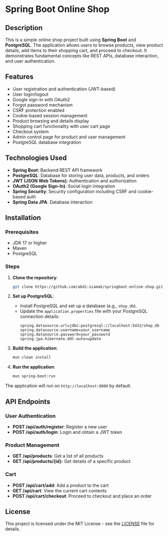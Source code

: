 
# Spring Boot Online Shop

## Description

This is a simple online shop project built using **Spring Boot** and **PostgreSQL**. The application allows users to browse products, view product details, add items to their shopping cart, and proceed to checkout. It demonstrates fundamental concepts like REST APIs, database interaction, and user authentication.

## Features

- User registration and authentication (JWT-based)
- User login/logout
- Google sign-in with OAuth2
- Forgot password mechanism
- CSRF protection enabled
- Cookie-based session management
- Product browsing and details display
- Shopping cart functionality with user cart page
- Checkout system
- Admin control page for product and user management
- PostgreSQL database integration

## Technologies Used

- **Spring Boot**: Backend REST API framework
- **PostgreSQL**: Database for storing user data, products, and orders
- **JWT (JSON Web Tokens)**: Authentication and authorization
- **OAuth2 (Google Sign-In)**: Social login integration
- **Spring Security**: Security configuration including CSRF and cookie-based auth
- **Spring Data JPA**: Database interaction

## Installation

### Prerequisites

- JDK 17 or higher
- Maven
- PostgreSQL

### Steps

1. **Clone the repository**:
    ```bash
    git clone https://github.com/abdi-siamak/springboot-online-shop.git
    ```

2. **Set up PostgreSQL**:
    - Install PostgreSQL and set up a database (e.g., `shop_db`).
    - Update the `application.properties` file with your PostgreSQL connection details:
      ```properties
      spring.datasource.url=jdbc:postgresql://localhost:5432/shop_db
      spring.datasource.username=your_username
      spring.datasource.password=your_password
      spring.jpa.hibernate.ddl-auto=update
      ```

3. **Build the application**:
    ```bash
    mvn clean install
    ```

4. **Run the application**:
    ```bash
    mvn spring-boot:run
    ```

The application will run on `http://localhost:8080` by default.

## API Endpoints

### User Authentication

- **POST /api/auth/register**: Register a new user
- **POST /api/auth/login**: Login and obtain a JWT token

### Product Management

- **GET /api/products**: Get a list of all products
- **GET /api/products/{id}**: Get details of a specific product

### Cart

- **POST /api/cart/add**: Add a product to the cart
- **GET /api/cart**: View the current cart contents
- **POST /api/cart/checkout**: Proceed to checkout and place an order

## License

This project is licensed under the MIT License - see the [LICENSE](LICENSE) file for details.
